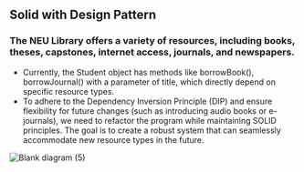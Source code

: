 ## Solid with Design Pattern

### The NEU Library offers a variety of resources, including books, theses, capstones, internet access, journals, and newspapers.
- Currently, the Student object has methods like borrowBook(), borrowJournal() with a parameter of title, which directly depend on specific resource types.
- To adhere to the Dependency Inversion Principle (DIP) and ensure flexibility for future changes (such as introducing audio books or e-journals), we need to refactor the program while maintaining SOLID principles. The goal is to create a robust system that can seamlessly accommodate new resource types in the future.


![Blank diagram (5)](https://github.com/ItsMaynardk/SolidDesign/assets/142737277/712a5b26-8d42-4f55-8673-dd30708e4ff2)
